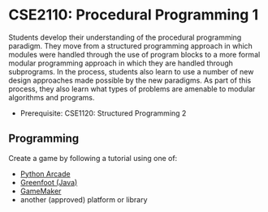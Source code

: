# CSE2110: Procedural Programming 1

Students develop their understanding of the procedural programming paradigm. They move from a structured programming approach in which modules were handled through the use of program blocks to a more formal modular programming approach in which they are handled through subprograms. In the process, students also learn to use a number of new design approaches made possible by the new paradigms. As part of this process, they also learn what types of problems are amenable to modular algorithms and programs.

* Prerequisite: CSE1120: Structured Programming 2

## Programming

Create a game by following a tutorial using one of:
* [Python Arcade](https://api.arcade.academy/en/latest)
* [Greenfoot (Java)](https://www.greenfoot.org)
* [GameMaker](https://gamemaker.io/en/gamemaker)
* another (approved) platform or library
